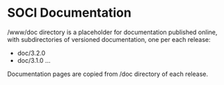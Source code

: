 SOCI Documentation
==================

/www/doc directory is a placeholder for documentation published online,
with subdirectories of versioned documentation, one per each release:

* doc/3.2.0
* doc/3.1.0
...

Documentation pages are copied from /doc directory of each release.